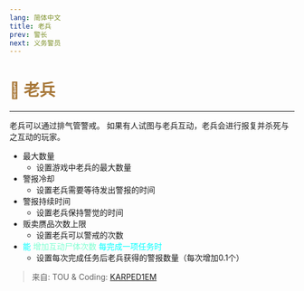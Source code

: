 ```yaml
---
lang: 简体中文
title: 老兵
prev: 警长
next: 义务警员
---
```


# <font color="#a77738">🤺 <b>老兵</b></font> <Badge text="Killing" type="tip" vertical="middle"/>

***

老兵可以通过排气管警戒。 如果有人试图与老兵互动，老兵会进行报复并杀死与之互动的玩家。

- 最大数量
  - 设置游戏中老兵的最大数量
- 警报冷却
  - 设置老兵需要等待发出警报的时间
- 警报持续时间
  - 设置老兵保持警觉的时间
- 贩卖赝品次数上限
  - 设置老兵可以警戒的次数
- <font color=#00ffff>能</font> <font color=#7fffd2>增加互动尸体次数</font> <font color=#00ffff>每完成一项任务时</font>
  - 设置每次完成任务后老兵获得的警报数量（每次增加0.1个）

> 来自: TOU & Coding: [KARPED1EM](https://github.com/KARPED1EM)
